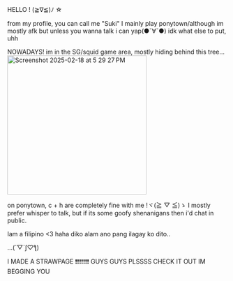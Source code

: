 HELLO ! (≧∇≦)ﾉ 
☆

from my profile, you can call me "Suki" I mainly play ponytown/although im mostly afk but unless you wanna talk i can yap(●ˇ∀ˇ●) 
idk what else to put, uhh

  NOWADAYS! im in the SG/squid game area, mostly hiding behind this tree...
  <img width="319" alt="Screenshot 2025-02-18 at 5 29 27 PM" src="https://github.com/user-attachments/assets/87ca0a39-167c-4a82-9223-1f1950d7a175" />

  

on ponytown, c + h are completely fine with me !ヾ(≧ ▽ ≦)ゝ I mostly prefer whisper to talk, but if its some goofy shenanigans then i'd chat in public.


Iam a filipino <3 haha diko alam ano pang ilagay ko dito..


...(´▽`ʃ♡ƪ)


I MADE A STRAWPAGE ❗❗❗❗❗❗❗ GUYS GUYS PLSSSS CHECK IT OUT IM BEGGING YOU
